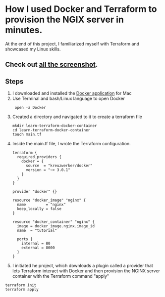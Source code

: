 # How I used Docker and Terraform to provision the NGIX server in minutes.
At the end of this project, I familiarized myself with Terraform and showcased my Linux skills.

## Check out [all the screenshot](TerraformDockerImages). 

## Steps
1. I downloaded and installed the [Docker application](https://docs.docker.com/desktop/install/mac-install/) for Mac
2. Use Terminal and bash/Linux language to open Docker
   ```
    open -a Docker
   ```
3. Created a directory and navigated to it to create a terraform file
   ```
   mkdir learn-terraform-docker-container
   cd learn-terraform-docker-container
   touch main.tf
   ```
4. Inside the main.tf file, I wrote the Terraform configuration.
   ```
   terraform {
     required_providers {
       docker = {
         source  = "kreuzwerker/docker"
         version = "~> 3.0.1"
       }
     }
   }
   
   provider "docker" {}
   
   resource "docker_image" "nginx" {
     name         = "nginx"
     keep_locally = false
   }
   
   resource "docker_container" "nginx" {
     image = docker_image.nginx.image_id
     name  = "tutorial"
   
     ports {
       internal = 80
       external = 8000
     }
   }
   ```
5. I initiated he project, which downloads a plugin called a provider that lets Terraform interact with Docker and then provision the NGINX server container with the Terraform command "apply"
```
terraform init
terraform apply
```
